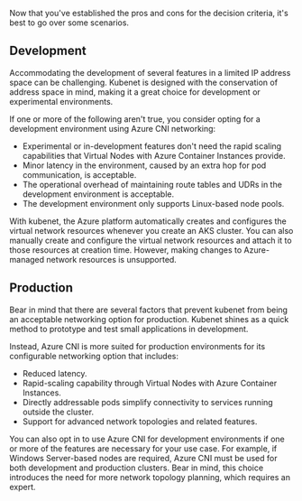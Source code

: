 Now that you've established the pros and cons for the decision criteria, it's best to go over some scenarios.

## Development

Accommodating the development of several features in a limited IP address space can be challenging. Kubenet is designed with the conservation of address space in mind, making it a great choice for development or experimental environments.

If one or more of the following aren't true, you consider opting for a development environment using Azure CNI networking:

* Experimental or in-development features don't need the rapid scaling capabilities that Virtual Nodes with Azure Container Instances provide.
* Minor latency in the environment, caused by an extra hop for pod communication, is acceptable.
* The operational overhead of maintaining route tables and UDRs in the development environment is acceptable.
* The development environment only supports Linux-based node pools.

With kubenet, the Azure platform automatically creates and configures the virtual network resources whenever you create an AKS cluster. You can also manually create and configure the virtual network resources and attach it to those resources at creation time. However, making changes to Azure-managed network resources is unsupported.

## Production

Bear in mind that there are several factors that prevent kubenet from being an acceptable networking option for production. Kubenet shines as a quick method to prototype and test small applications in development. 

Instead, Azure CNI is more suited for production environments for its configurable networking option that includes: 

* Reduced latency.
* Rapid-scaling capability through Virtual Nodes with Azure Container Instances.
* Directly addressable pods simplify connectivity to services running outside the cluster.
* Support for advanced network topologies and related features.

You can also opt in to use Azure CNI for development environments if one or more of the features are necessary for your use case. For example, if Windows Server-based nodes are required, Azure CNI must be used for both development and production clusters. Bear in mind, this choice introduces the need for more network topology planning, which requires an expert.
